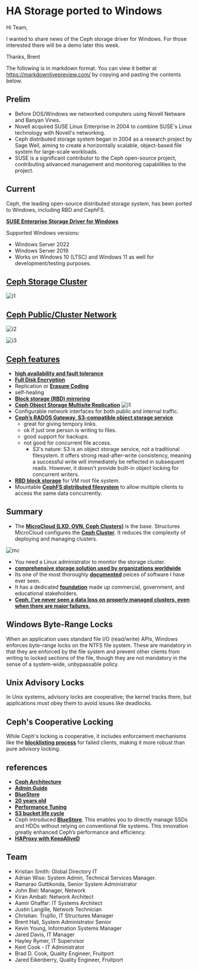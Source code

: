 # HA Storage ported to Windows

Hi Team,

I wanted to share news of the Ceph storage driver for Windows. For those interested there will be a demo later this week.

Thanks,
Brent

The following is in markdown format. You can view it better at <https://markdownlivepreview.com/> by copying and pasting the contents below.

## Prelim

- Before DOS/Windows we networked computers using Novell Netware and Banyan Vines.
- Novell acquired SUSE Linux Enterprise in 2004 to combine SUSE's Linux technology with Novell's networking.
- Ceph distributed storage system began in 2004 as a research project by Sage Weil, aiming to create a horizontally scalable, object-based file system for large-scale workloads.
- SUSE is a significant contributor to the Ceph open-source project, contributing advanced management and monitoring capabilities to the project.

## Current

Ceph, the leading open-source distributed storage system, has been ported to Windows, including RBD and CephFS.

**[SUSE Enterprise Storage Driver for Windows](https://www.suse.com/betaprogram/suse-enterprise-storage-windows-driver-beta/)**

Supported Windows versions:

- Windows Server 2022
- Windows Server 2019
- Works on Windows 10 (LTSC) and Windows 11 as well for development/testing purposes.

## **[Ceph Storage Cluster](https://docs.ceph.com/en/reef/architecture/)**

![i1](https://docs.ceph.com/en/reef/_images/stack.png)

## **[Ceph Public/Cluster Network](https://docs.ceph.com/en/latest/rados/configuration/network-config-ref/)**

![i2](https://ubuntucommunity.s3.us-east-2.amazonaws.com/original/3X/8/f/8fa40dee3c61703113c1f3fffd965a8ff762b0ff.png)

![i3](https://access.redhat.com/webassets/avalon/d/Red_Hat_Ceph_Storage-5-Configuration_Guide-en-US/images/8fb92a904c9c1e2bc110b3791fe8af75/110_Ceph_Configuration_updates_0720_01.png)

## **[Ceph features](https://ceph.io/en/discover/technology/)**

- **[high availability and fault tolerance](https://sysadmins.co.za/achieving-high-availability-with-haproxy-and-keepalived-building-a-redundant-load-balancer/)**
- **[Full Disk Encryption](https://ceph.io/en/news/blog/2023/ceph-encryption-performance/)**
- Replication or **[Erasure Coding](https://docs.ceph.com/en/reef/rados/operations/erasure-code)**
- self-healing
- **[Block storage (RBD) mirroring](https://docs.ceph.com/en/mimic/rbd/rbd-mirroring/)**
- **[Ceph Object Storage Multisite Replication](https://ceph.io/en/news/blog/2025/rgw-multisite-replication_part1/)**
![i1](https://ceph.io/en/news/blog/2025/rgw-multisite-replication_part1/images/image1.png)
- Configurable network interfaces for both public and internal traffic.
- **[Ceph’s RADOS Gateway, S3-compatible object storage service](https://docs.ceph.com/en/reef/radosgw/)**
  - great for giving tempory links.
  - ok if just one person is writing to files.
  - good support for backups.
  - not good for concurrent file access.
    - S3's nature: S3 is an object storage service, not a traditional filesystem. It offers strong read-after-write consistency, meaning a successful write will immediately be reflected in subsequent reads. However, it doesn't provide built-in object locking for concurrent writers.
- **[RBD block storage](https://docs.ceph.com/en/reef/rbd/#ceph-block-device)** for VM root file system.
- Mountable **[CephFS distributed filesystem](https://docs.ceph.com/en/squid/cephfs/)** to allow multiple clients to access the same data concurrently.

## Summary

- The **[MicroCloud (LXD, OVN, Ceph Clusters)](https://documentation.ubuntu.com/microcloud/v2-edge/microcloud/)** is the base. Structures MicroCloud configures the **[Ceph Cluster](https://canonical-microceph.readthedocs-hosted.com/)**.  It reduces the complexity of deploying and managing clusters.

![mc](https://documentation.ubuntu.com/microcloud/v2-edge/microcloud/_images/microcloud_basic_architecture.svg)

- You need a Linux administrator to monitor the storage cluster.
- **[comprehensive storage solution used by organizations worldwide](https://thenewstack.io/ceph-20-years-of-cutting-edge-storage-at-the-edge/#:~:text=Ceph:%2020%20Years%20of%20Cutting,of%20Use%20and%20Privacy%20Policy.)**
- Its one of the most thoroughly **[documented](https://docs.ceph.com/en/reef/start/)** peices of software I have ever seen.
- It has a dedicated **[foundation](https://ceph.io/en/foundation/)** made up commercial, government, and educational stakeholders.
- **[Ceph, I’ve never seen a data loss on properly managed clusters, even when there are major failures.](https://www.linkedin.com/posts/markus-wendland-clyso-ceph-abassador-kubernetes-opensource_ceph-20-years-of-cutting-edge-storage-at-activity-7239343394622234624-jMeX/)**

## Windows Byte-Range Locks

When an application uses standard file I/O (read/write) APIs, Windows enforces byte-range locks on the NTFS file system. These are mandatory in that they are enforced by the file system and prevent other clients from writing to locked sections of the file, though they are not mandatory in the sense of a system-wide, unbypassable policy.

## Unix Advisory Locks

In Unix systems, advisory locks are cooperative; the kernel tracks them, but applications must obey them to avoid issues like deadlocks.

## Ceph's Cooperative Locking

While Ceph's locking is cooperative, it includes enforcement mechanisms like the **[blocklisting process](https://docs.ceph.com/en/latest/cephfs/eviction/)** for failed clients, making it more robust than pure advisory locking.

## references

- **[Ceph Architecture](https://docs.ceph.com/en/reef/architecture/)**
- **[Admin Guide](https://docs.ceph.com/en/latest/radosgw/admin/)**
- **[BlueStore](https://ceph.io/en/news/blog/2017/new-luminous-bluestore/)**
- **[20 years old](https://thenewstack.io/ceph-20-years-of-cutting-edge-storage-at-the-edge/#:~:text=Ceph:%2020%20Years%20of%20Cutting,of%20Use%20and%20Privacy%20Policy.)**
- **[Performance Tuning](https://ceph.io/en/news/blog/2022/rocksdb-tuning-deep-dive/)**
- **[S3 bucket life cycle](https://www.ibm.com/docs/en/storage-ceph/7.1.0?topic=gateway-bucket-lifecycle)**
- Ceph introduced **[BlueStore](https://ceph.io/en/news/blog/2017/new-luminous-bluestore/)**. This enables you to directly manage SSDs and HDDs without relying on conventional file systems. This innovation greatly enhanced Ceph’s performance and efficiency.
- **[HAProxy with KeepAliveD](https://sysadmins.co.za/achieving-high-availability-with-haproxy-and-keepalived-building-a-redundant-load-balancer/)**

## Team

- Kristian Smith: Global Directory IT
- Adrian Wise: System Admin, Technical Services Manager.
- Ramarao Guttikonda, Senior System Administrator
- John Biel: Manager, Network
- Kiran Ambati: Network Architect
- Aamir Ghaffar: IT Systems Architect
- Justin Langille, Network Technician
- Christian. Trujillo, IT Structures Manager
- Brent Hall, System Administrator Senior
- Kevin Young, Information Systems Manager
- Jared Davis, IT Manager
- Hayley Rymer, IT Supervisor
- Kent Cook - IT Administrator
- Brad D. Cook, Quality Engineer, Fruitport
- Jared Eikenberry, Quality Engineer, Fruitport
